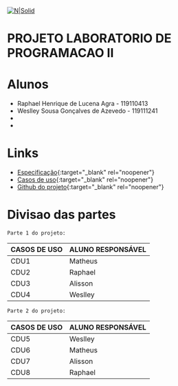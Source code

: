 

[![N|Solid](https://portal.ufcg.edu.br/images/headers/cabecalho_ufcg.jpg)](https://nodesource.com/products/nsolid)
# PROJETO LABORATORIO DE PROGRAMACAO II



# Alunos
  - Raphael Henrique de Lucena Agra - 119110413
  - Weslley Sousa Gonçalves de Azevedo - 119111241
  - 
  -

# Links

  - [Especificação](https://docs.google.com/document/d/e/2PACX-1vRKnuseh-1y300CI4fTlgVB8XMx3yDhEl9fg2NfkyrBDqYT9-tTjHTgSdD59htIIxDtJQDdSSYLzrnv/pub){:target="_blank" rel="noopener"}
  - [Casos de uso](https://drive.google.com/drive/folders/1H7au_Jzxi8UKih0bW8jVqAfe00ROOOMJ){:target="_blank" rel="noopener"}
  - [Github do projeto](https://github.com/raphaelhla/ProjetoLP2){:target="_blank" rel="noopener"}
  
# Divisao das partes
    Parte 1 do projeto:
| CASOS DE USO | ALUNO RESPONSÁVEL |
| ------ | ------ |
| CDU1 | Matheus |
| CDU2 | Raphael |
| CDU3 | Alisson |
| CDU4 | Weslley |

    Parte 2 do projeto:

| CASOS DE USO | ALUNO RESPONSÁVEL |
| ------ | ------ |
| CDU5 | Weslley |
| CDU6 | Matheus |
| CDU7 | Alisson |
| CDU8 | Raphael |
   
